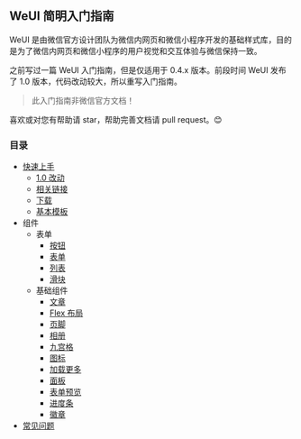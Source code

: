 ## WeUI 简明入门指南

WeUI 是由微信官方设计团队为微信内网页和微信小程序开发的基础样式库，目的是为了微信内网页和微信小程序的用户视觉和交互体验与微信保持一致。

之前写过一篇 WeUI 入门指南，但是仅适用于 0.4.x 版本。前段时间 WeUI 发布了 1.0 版本，代码改动较大，所以重写入门指南。

> 此入门指南非微信官方文档！

喜欢或对您有帮助请 star，帮助完善文档请 pull request。:blush:

### 目录

* [快速上手](getting-started/README.md)
    - [1.0 改动](getting-started/README.md#10-改动)
    - [相关链接](getting-started/README.md#相关链接)
    - [下载](getting-started/README.md#下载)
    - [基本模板](getting-started/README.md#基本模板)
* 组件
    - 表单
        + [按钮](components/button.md)
        + [表单](components/form.md)
        + [列表](components/list.md)
        + [滑块](components/slider.md)
    - 基础组件
        + [文章](components/article.md)
        + [Flex 布局](components/flex.md)
        + [页脚](components/footer.md)
        + [相册](components/gallery.md)
        + [九宫格](components/grid.md)
        + [图标](components/icon.md)
        + [加载更多](components/loadmore.md)
        + [面板](components/panel.md)
        + [表单预览](components/preview.md)
        + [进度条](components/progress.md)
        + [徽章](components/badge.md)
* [常见问题](faq/README.md)
